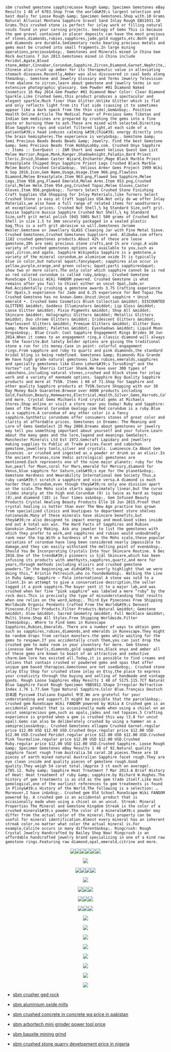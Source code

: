 
```
sbm crushed gemstone sapphireLoose Rough &amp; Specimen Gemstones eBay Results 1 48 of 6703.Shop from the world&#39;s largest selection and best deals for Loose Rough &amp; Specimen Gemstones.Shop with.10 Grams Natural Alluvial Montana Sapphire Gravel Sand Inlay Rough EBS1931.10 Grams.This crushed stone is perfect for inlay work or filling natural voids found in your carving projects. Geology of Gems This is because the gem gravel contained in placer deposits can have the most precious of stones,diamonds,rubies,sapphires,jade,gold nuggets,etc.Both gold and diamonds are durable.Sedimentary rocks bearing precious metals and gems must be crushed into small fragments.In large mining operations,precious&nbsp;. Gemstones and Minerals mined in China Gem Rock Auctions 7 Jun 2013.Gemstones mined in China include Peridot,Agate,Blood stone,Amber,Cinnabar,Corundum,Sapphire,Zircon,Diamond,Garnet,Nephrite,Jade,Turquoise.The Chinese also crush up amber for its therapeutic value in alleviating stomach diseases.Recently,Amber was also discovered in coal beds along the&nbsp;. Gemstone and Jewelry Glossary and Terms Jewelry Television From abalone to zircon,learn about gemstone and jewelry terms in our extensive photographic glossary. Gem Powder #01 Diamond Naked Cosmetics 16 May 2014.Gem Powder #01 Diamond New! Color: Clear Diamond Sparkle.Like Crushed Gems,this product produces a spectacular and elegant sparkle.Much finer than Glitter.Unlike Glitter which is flat and only reflects light from its flat side (causing it to sometimes appear like a dark speck from the thin side),Gem&nbsp;. Positive Health Online Article The Medical Power of Precious Gems Tibetan and Indian Gem medicines are prepared by crushing the gems into a fine paste or burning them to ash.These are mixed with selected.Directing Blue Sapphire rays and violet filtered light,at each side of a patient&#39;s head induces calming &#39;Chi&#39; energy directly into the brain hemispheres.The experience is very&nbsp;. Gemstone &amp; Semi Precious Beads Beads Beads &amp; Jewelry. Find the best Gemstone &amp; Semi Precious Beads from HobbyLobby.com. Crushed Onyx Sapphire :: Items :: EverQuest :: ZAM Short and sweet Velious Quest Gem List Melee Warrior,Rogue,Monk,Ranger,Shadowknight,Paladin,Bard Priest Cleric,Druid,Shaman Caster Wizard,Enchanter,Mage Black Marble Priest Breastplate Chipped Onyx Sapphire Priest Legs Crushed Black Marble Melee Boots Crushed Coral&nbsp;. Velious Armor Gems Project 1999 Wiki 6 Sep 2016.Icon,Gem Name,Usage,Usage.Item 966.png,Flawless Diamond,Melee Breastplate.Item 963.png,Flawed Sea Sapphire,Melee Legs.Item 958.png,Flawed Emerald,Melee Arms.Item 953.png,Crushed Coral,Melee Helm.Item 954.png,Crushed Topaz,Melee Gloves,Caster Gloves.Item 956.png&nbsp;. Turners Select Crushed Stone Finishing Craft Supplies USA Shopping for Inlay Materials,like Turners Select Crushed Stone is easy at Craft Supplies USA.Not only do we offer Inlay Materials,we also have a full range of related items for woodturners at exceptional prices. Crushed Nut Shell,½ kg Standard Size,soft grit. Aussie Sapphire Aussie Sapphire Crushed Nut Shell,½ kg Standard Size,soft grit metal polish [045 500S Nut] 500 grams of Crushed Nut Shell in size 1.5 to 3mm securely packaged in a sealed plastic bag.This is a soft grit abrasive so will.Gemstones Jerome Wexler.Gemstone or Jewellery GLASS Cleaning Jar with Fine Metal Sieve. Crushed Gemstones,Crushed Gemstones Suppliers and. Alibaba.com offers 1182 crushed gemstones products.About 42% of these are loose gemstone,20% are semi precious stone crafts,and 1% are rings.A wide variety of crushed gemstones options are available to you,such as opal,zircon,and agate. Sapphire Wikipedia Sapphire is a gemstone,a variety of the mineral corundum,an aluminium oxide It is typically blue in color,but natural &quot;fancy&quot; sapphires also occur in yellow,purple,orange,and green colors; &quot;parti sapphires&quot; show two or more colors.The only color which sapphire cannot be is red as red colored corundum is called ruby,&nbsp;. Crushed Gemstone RuneScape Classic Wiki FANDOM powered. Crushed Gemstone is what remains after you fail to Chisel either an uncut Opal,Jade,or Red.Accidentally crushing a gemstone awards 3.75 Crafting experience for Opals,5 experience for Jade and 6.25 experience for Red Topaz.The Crushed Gemstone has no known.Gems.Uncut.Uncut sapphire • Uncut emerald •. Crushed Gems Cosmetics Blush Collection &middot; DISCOUNTED GLITTERS &middot; Goddess Illuminators &middot; Lip Gloss &middot; Loose Glitter &middot; Pixie Pigments &middot; Shop All &middot; Skincare &middot; Holographic Glitters &middot; Metallic Glitters &middot; Duo chrome Glitters &middot; Iridescent Glitters &middot; Pearlescent Glitters &middot; Premium Glitters &middot; Glitter Duos &amp; More &middot; Palettes &middot; Eyeshadows &middot; Liquid Moon Drops&nbsp;. Blue Crush: Cool Sapphire Engagement Rings Brides 30 Jun 2014.When it comes to an engagement ring,a classic diamond will always be the favorite.But lately bolder options are giving the traditional stone a run for its money.Case in point: colorful engagement rings.From sapphire and ruby to quartz and pink diamonds,the standard bridal bling is being redefined. Gemstones &amp; Diamonds Rio Grande We have high grade natural gemstones like rubies,emeralds,sapphires and specialty gemstones like Glenn Leher&#39;s TorusRing™ and the Vortex™ cut by Sherris Cottier Shank.We have over 300 types of cabochons,including natural stones,crushed and block stone for inlay work and a variety of manmade options. Sapphire Buy Quality Sapphire products and more at TVSN. Items 1 60 of 71.Shop for Sapphire and other quality Sapphire products at TVSN.Secure Shopping with our 30 Day Money Back Guarantee.Browse over 6000 products including Gold,Fashion,Beauty,Homewares,Electrical,Health,Silver,Gems,Harrods,Collectables and more. Crystal Gems Michaels Find crystal gems at Michaels Stores.Shop online or visit a store near you today! Ruby and Sapphire: Gems of the Mineral Corundum Geology.com Red corundum is a ruby.Blue is a sapphire.A corundum of any other color is a fancy sapphire.Synthetic corundums offer consumers stones of great color and clarity at affordable prices. Gemstones in Dreams: The Meaning and Lore of Gems GemSelect 15 May 2008.Dreams about gemstones or jewelry may tell you something important about yourself and your future.Learn about the many gems and the lore,legend and meanings GemSelect. Manchester Minerals Ltd Est 1972.Gemcraft Lapidary and jewellery making supplies to Public at Trade prices.Facet and cabochon gemstone,jewellery tools,silver and crystals. Luminesce.Ca About Gem Essences .or crushed and ingested as a powder or drunk as an elixir.In the ancient Puranas,nine Vedic astrological gemstones are mentioned.Each represents one of the nine major planets: ruby for the Sun,pearl for Moon,coral for Mars,emerald for Mercury,diamond for Venus,blue sapphire for Saturn,cat&#39;s eye for the planet&nbsp;. Gemstone Hardness and Wearability International Gem Society Thus,a ruby can&#39;t scratch a sapphire and vice versa.A diamond is much harder than corundum,even though they&#39;re only one division apart on the scale.The Mohs scale starts approximately linear,but the curve climbs sharply at the high end.Corundum (9) is twice as hard as topaz (8),and diamond (10) is four times as&nbsp;. Gem Infused Beauty Products Crystal Healing Beauty Products Elle 18 Jun 2015.Proof that crystal healing is hotter than ever The New Age practice has grown from specialized clinics and boutiques to department store shelves nationwide.Many of these minerals have skincare benefits,but they&#39;re also designed to impact energy and mood.Good vibes inside and out A total win win. The Hard Facts of Sapphires and Rubies Ganoksin Jewelry Making. Ask any jeweler to list the gemstones with which they prefer to work,and sapphires and rubies would undoubtedly rank near the top.With a hardness of 9 on the Mohs scale,these popular varieties of corundum have long been considered nearly impossible to damage,and they can easily withstand the melting point of even&nbsp;. Should You Be Incorporating Crystals Into Your Skincare Routine. 6 Dec 2016.One of the trend&#39;s pioneers is Själ Skincare,which has been infusing its products with amethysts,sapphires,quartz,and more for years,through methods including elixirs and crushed gemstone powders.“In the beginning,we didn&#39;t overly highlight that we were doing this,” Kristin Petrovich,who co founded&nbsp;. Walking the Line in Ruby &amp; Sapphire — Pala international A stone was sold to a client.In an attempt to give a conservative description,the seller tagged it a pink sapphire.The buyer sent it to a major lab,and was crushed when her fine “pink sapphire” was labeled a mere “ruby” by the rock docs.This is precisely the type of misunderstanding that results when one relies on the word,&nbsp;. Third Eye Pinecones Free Shipping Worldwide Organic Pendants Crafted From the World&#39;s Densest Pinecone.Filter Products.Filter Products.Natural &middot; Gemstone &middot; Glow &middot; Sacred Geometry &middot; Full Necklace &middot; Multi Stone.Shop All Styles.Free Shipping Worldwide.Filter Items&nbsp;. Where to Find Gems in Runescape Sapphires,Rubies,Emeralds. There are a number of ways to obtain gems such as sapphires,rubies,diamonds,and emeralds in Runescape.They might be random drops from certain monsters.the gems while waiting for the gems to respawn.If you accidentally crush them,you can just drop the crushed gem to make room in your inventory for more. Gem Stones Lionesse Gem Pearls,diamonds,gold sapphires,black onyx and amber all of these gems are known to boast of an attractive and seductive charm.Gem lore has existed all.Today,it is possible to find creams and lotions that contain crushed or powdered gems and spas that offer unique gem based therapies.Gemstones are not used&nbsp;. Crushed stone inlay Etsy Shop for crushed stone inlay on Etsy,the place to express your creativity through the buying and selling of handmade and vintage goods. Rough Loose Sapphires eBay Results 1 48 of 5175.115.7CT Natural Blue Sapphire Facet Rough Specimen YBB5012.Shape Irregular Refractive Index 1.76 1.77.Gem Type Natural Sapphire.Color Blue.français Deutsch 日本語 Русский Italiano Español 中文.We are grateful for your understanding and support.It might be possible that the parcel&nbsp;. Crushed gem RuneScape Wiki FANDOM powered by Wikia A Crushed gem is an accidental product that is occasionally made when using a chisel on an uncut semiprecious gem,such as opals,jades and red topazes.5 Crafting experience is granted when a gem is crushed this way (3.8 for uncut opal).Gems can also be deliberately crushed by using a hammer on a semiprecious&nbsp;. Crushed Gemstones ellagee Crushed Garnet.regular price $12.00 USD $12.00 USD.Crushed Onyx.regular price $12.00 USD $12.00 USD.Crushed Peridot.regular price $12.00 USD $12.00 USD.Crushed Pink Tourmaline.regular price $12.00 USD $12.00 USD.Crushed Ruby.regular price $12.00 USD $12.00 USD.Crushed Sapphire. Loose Rough &amp; Specimen Gemstones eBay Results 1 48 of 92.Natural quality Sapphire facet rough from Australia.54 carat.18 pieces.These are 18 pieces of earth mined natural Australian Sapphire facet rough.They are eye clean inside and quality pieces of gemstone rough.Good quality.They weigh 54 carat total.(Approx 3 ct each on average).£785.12. Ruby &amp; Sapphire Heat Treatment 7 Mar 2013.A Brief History of Heat: Heat treatment of ruby &amp; sapphire.by Richard W.Hughes.The history of gem treatments is as old as the gem trade itself.Like much gemological,one of the earliest references to gem treatments is found in Pliny&#39;s History of the World.The following is a selection: …Moreover,I have in&nbsp;. Crushed gem Old School RuneScape Wiki FANDOM powered by. A crushed gem is an accidental product that is occasionally made when using a chisel on an uncut. Streak: Mineral Properties The Mineral and Gemstone Kingdom Streak is the color of a crushed mineral&#39;s powder.The color of a mineral&#39;s powder may differ from the actual color of the mineral.This property can be useful for mineral identification.Almost every mineral has an inherent streak color,no matter what color the actual mineral is.For example,Calcite occurs in many different&nbsp;. Ringcrush: Rough Crystal Jewelry Handcrafted by Bailey Shop Now! Ringcrush is an affordable handcrafted jewelry brand specializing in one of a kind raw gemstone rings.Featuring raw diamond,opal,emerald,citrine and more. 
```

<div align="center">
  
<a rel="nofollow" href="https://m.shibang-china.com?f=github&k=sbm+crushed+gemstone+sapphire"><img src="https://static.shibang-china.com/en/l.png"></a><img src="https://static.shibang-china.com/en/hw.png"><a rel="nofollow" href="https://m.shibang-china.com/product/?f=github&k=sbm+crushed+gemstone+sapphire"><img src="https://static.shibang-china.com/en/p.png"></a><a rel="nofollow" href="https://m.shibang-china.com/cases/?f=github&k=sbm+crushed+gemstone+sapphire"><img src="https://static.shibang-china.com/en/c.png"></a><a rel="nofollow" href="https://m.shibang-china.com/news/?f=github&k=sbm+crushed+gemstone+sapphire"><img src="https://static.shibang-china.com/en/n.png"></a><a rel="nofollow" href="https://m.shibang-china.com?f=github&k=sbm+crushed+gemstone+sapphire"><img src="https://static.shibang-china.com/en/m.png"></a>

<a rel="nofollow" href="https://m.shibang-china.com/product/?f=github&k=sbm+crushed+gemstone+sapphire"><img src="https://static.shibang-china.com/en/b.jpg"></a>
  
<a rel="nofollow" href="https://m.shibang-china.com/solution-aggregate.html?f=github&k=sbm+crushed+gemstone+sapphire"><img src="https://static.shibang-china.com/en/a.jpg"></a><a rel="nofollow" href="https://m.shibang-china.com/solution-mine.html?f=github&k=sbm+crushed+gemstone+sapphire"><img src="https://static.shibang-china.com/en/m.jpg"></a><a rel="nofollow" href="https://m.shibang-china.com/solution-mill.html?f=github&k=sbm+crushed+gemstone+sapphire"><img src="https://static.shibang-china.com/en/g.jpg"></a><a rel="nofollow" href="https://m.shibang-china.com/solution-epc.html?f=github&k=sbm+crushed+gemstone+sapphire"><img src="https://static.shibang-china.com/en/e.jpg"></a>

<a rel="nofollow" href="https://m.shibang-china.com/product/?f=github&k=sbm+crushed+gemstone+sapphire"><img src="https://static.shibang-china.com/en/a-p.png"></a>

<a rel="nofollow" href="https://m.shibang-china.com/product/crusher/c6x.html?f=github&k=sbm+crushed+gemstone+sapphire"><img src="https://static.shibang-china.com/en/j.jpg"></a><a rel="nofollow" href="https://m.shibang-china.com/product/crusher/ci5x.html?f=github&k=sbm+crushed+gemstone+sapphire"><img src="https://static.shibang-china.com/en/i.jpg"></a><a rel="nofollow" href="https://m.shibang-china.com/product/crusher/hst.html?f=github&k=sbm+crushed+gemstone+sapphire"><img src="https://static.shibang-china.com/en/c.jpg"></a>

<a rel="nofollow" href="https://m.shibang-china.com/product/mill/mtw.html?f=github&k=sbm+crushed+gemstone+sapphire"><img src="https://static.shibang-china.com/en/mtw.jpg"></a><a rel="nofollow" href="https://m.shibang-china.com/product/mill/scm.html?f=github&k=sbm+crushed+gemstone+sapphire"><img src="https://static.shibang-china.com/en/scm.jpg"></a><a rel="nofollow" href="https://m.shibang-china.com/product/mill/lm.html?f=github&k=sbm+crushed+gemstone+sapphire"><img src="https://static.shibang-china.com/en/lm.jpg"></a>

<a rel="nofollow" href="https://m.shibang-china.com/product/sand/vsi6x.html?f=github&k=sbm+crushed+gemstone+sapphire"><img src="https://static.shibang-china.com/en/6x.jpg"></a><a rel="nofollow" href="https://m.shibang-china.com/product/sand/vu.html?f=github&k=sbm+crushed+gemstone+sapphire"><img src="https://static.shibang-china.com/en/vu.jpg"></a><a rel="nofollow" href="https://m.shibang-china.com/product/mobile/klun.html?f=github&k=sbm+crushed+gemstone+sapphire"><img src="https://static.shibang-china.com/en/k.jpg"></a>

<a rel="nofollow" href="https://m.shibang-china.com/cases/?f=github&k=sbm+crushed+gemstone+sapphire"><img src="https://static.shibang-china.com/en/case.png"></a>

<a rel="nofollow" href="https://m.shibang-china.com/cases/aggregate/202.html?f=github&k=sbm+crushed+gemstone+sapphire"><img src="https://static.shibang-china.com/en/c-1.jpg"></a>

<a rel="nofollow" href="https://m.shibang-china.com/cases/aggregate/203.html?f=github&k=sbm+crushed+gemstone+sapphire"><img src="https://static.shibang-china.com/en/c-2.jpg"></a>

<a rel="nofollow" href="https://m.shibang-china.com/cases/mill/123.html?f=github&k=sbm+crushed+gemstone+sapphire"><img src="https://static.shibang-china.com/en/c-3.jpg"></a>

<a rel="nofollow" href="https://m.shibang-china.com/contact_us.html?f=github&k=sbm+crushed+gemstone+sapphire"><img src="https://static.shibang-china.com/en/contact.png"></a>

<a rel="nofollow" href="https://swt.shibang-china.com/?f=github&k=sbm+crushed+gemstone+sapphire"><img src="https://static.shibang-china.com/en/chat.png"></a>

<a rel="nofollow" href="https://whatsapp.shibangsoft.com/WhatsApp.php?f=github&k=sbm+crushed+gemstone+sapphire"><img src="https://static.shibang-china.com/en/whatsapp.png"></a>

<a rel="nofollow" href="https://m.shibang-china.com/?f=github&k=sbm+crushed+gemstone+sapphire"><img src="https://static.shibang-china.com/en/website.png"></a>

</div>


* [sbm crusher ged rock](sbm%20crusher%20ged%20rock.md)

* [sbm aluminium oxide mills](sbm%20aluminium%20oxide%20mills.md)

* [sbm crushed concrete in concrete wa price in pakistan](sbm%20crushed%20concrete%20in%20concrete%20wa%20price%20in%20pakistan.md)

* [sbm arbortech mini grinder power tool price](sbm%20arbortech%20mini%20grinder%20power%20tool%20price.md)

* [sbm bauxite mining grind](sbm%20bauxite%20mining%20grind.md)

* [sbm crushed stone quarry development price in nigeria](sbm%20crushed%20stone%20quarry%20development%20price%20in%20nigeria.md)